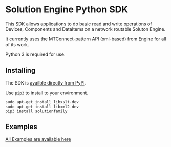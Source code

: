 # Solution Engine Python SDK

This SDK allows applications to do basic read and write operations of Devices, Components and DataItems on a network routable Soluton Engine.

It currently uses the MTConnect-pattern API (xml-based) from Engine for all of its work.

Python 3 is required for use.

## Installing

The SDK is [availble directly from PyPI](https://pypi.org/project/solutionfamily/).

Use `pip3` to install to your environment.

```
sudo apt-get install libxslt-dev
sudo apt-get install libxml2-dev
pip3 install solutionfamily
```

## Examples

[All Examples are available here](examples/readme.md)
